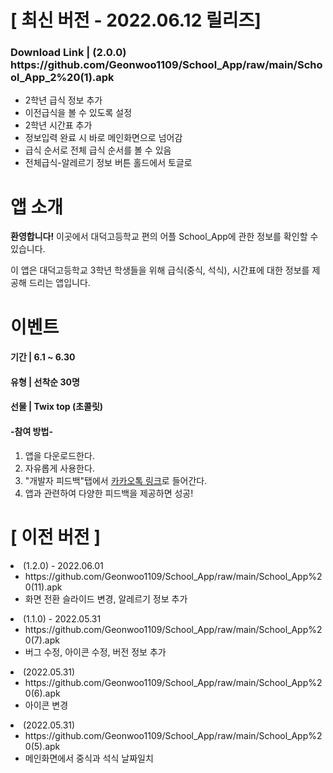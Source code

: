 
<h1>[ 최신 버전 - 2022.06.12 릴리즈]</h1>
<h3>Download Link | (2.0.0) https://github.com/Geonwoo1109/School_App/raw/main/School_App_2%20(1).apk</h3>
<ul>
 <li>2학년 급식 정보 추가</li>
 <li>이전급식을 볼 수 있도록 설정</li>
 <li>2학년 시간표 추가</li>
 <li>정보입력 완료 시 바로 메인화면으로 넘어감</li>
 <li>급식 순서로 전체 급식 순서를 볼 수 있음</li>
 <li>전체급식-알레르기 정보 버튼 홀드에서 토글로</li>
</ul>

<h1>앱 소개</h1>
<p><b>환영합니다!</b> 이곳에서 대덕고등학교 편의 어플 School_App에 관한 정보를 확인할 수 있습니다.</p>
<p>이 앱은 대덕고등학교 3학년 학생들을 위해 급식(중식, 석식), 시간표에 대한 정보를 제공해 드리는 앱입니다.</p>

<h1>이벤트</h1>
<h4>기간 | 6.1 ~ 6.30</h4>
<h4>유형 | 선착순 30명</h4>
<h4>선물 | Twix top (초콜릿)</h4>

<h4>-참여 방법-</h4>
<ol>
 <li>앱을 다운로드한다.</li>
 <li>자유롭게 사용한다.</li>
 <li>"개발자 피드백"탭에서 <a href="https://open.kakao.com/o/skZtILie">카카오톡 링크</a>로 들어간다.</li>
 <li>앱과 관련하여 다양한 피드백을 제공하면 성공!</li>
</ol>


<h1>[ 이전 버전 ]</h1>
 <li>(1.2.0) - 2022.06.01
  <ul>
   <li>https://github.com/Geonwoo1109/School_App/raw/main/School_App%20(11).apk</li>
   <li>화면 전환 슬라이드 변경, 알레르기 정보 추가</li>
  </ul>
 </li>
 
  <li>(1.1.0) - 2022.05.31
  <ul>
   <li>https://github.com/Geonwoo1109/School_App/raw/main/School_App%20(7).apk</li>
   <li>버그 수정, 아이콘 수정, 버전 정보 추가</li>
  </ul>
 </li>
 
  <li>(2022.05.31)
  <ul>
   <li>https://github.com/Geonwoo1109/School_App/raw/main/School_App%20(6).apk</li>
   <li>아이콘 변경</li>
  </ul>
 </li>
 
  <li>(2022.05.31)
  <ul>
   <li>https://github.com/Geonwoo1109/School_App/raw/main/School_App%20(5).apk</li>
   <li>메인화면에서 중식과 석식 날짜일치</li>
  </ul>
 </li>
 
</ul>
